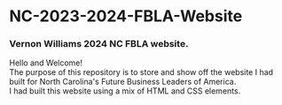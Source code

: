 <!DOCTYPE HTML>
# NC-2023-2024-FBLA-Website
<h3>Vernon Williams 2024 NC FBLA website.</h3>
<p>
  Hello and Welcome!<br>
  The purpose of this repository is to store and show off the website I had built for North Carolina's Future Business Leaders of America.<br>
  I had built this website using a mix of HTML and CSS elements.
  </p>
